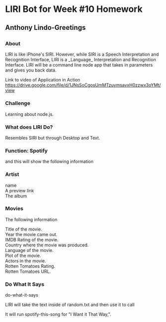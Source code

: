 
<h1>LIRI Bot for Week #10 Homework</h1>
<h2>Anthony Lindo-Greetings<h2>

<h3>About</h3>
<p>LIRI is like iPhone's SIRI. However, while SIRI is a Speech Interpretation and Recognition Interface, LIRI is a _Language_ Interpretation and Recognition Interface. LIRI will be a command line node app that takes in parameters and gives you back data.</p>

Link to video of Application in Action
https://drive.google.com/file/d/1JNsSoCgosUmMTzuymsavxH0zzwx3oYMt/view

<h3>Challenge</h3>
Learning about node.js.

<h3>What does LIRI Do?</h3>
Resembles SIRI but through Desktop and Text.

<h3>Function: Spotify</h3>
<user inserts song title> and this will show the following information

<h3>Artist</h3>
name</br>
A preview link</br>
The album</br>

<h3>Movies</h3>
<insert movie title>

The following information

Title of the movie.</br>
Year the movie came out.</br>
IMDB Rating of the movie.</br>
Country where the movie was produced.</br>
Language of the movie.</br>
Plot of the movie.</br>
Actors in the movie.</br>
Rotten Tomatoes Rating.</br>
Rotten Tomatoes URL.</br>


<h3>Do What It Says</h3>
do-what-it-says

LIRI will take the text inside of random.txt and then use it to call

It will run spotify-this-song for "I Want it That Way,".

